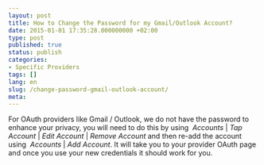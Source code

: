 ```yaml
---
layout: post
title: How to Change the Password for my Gmail/Outlook Account?
date: 2015-01-01 17:35:28.000000000 +02:00
type: post
published: true
status: publish
categories:
- Specific Providers
tags: []
lang: en
slug: /change-password-gmail-outlook-account/
meta:
---
```


For OAuth providers like Gmail / Outlook, we do not have the password to enhance your privacy, you will need to do this by using  *Accounts* \| *Tap Account* \| *Edit Account* \| *Remove Account* and then re-add the account using  *Accounts* \| *Add Account*. It will take you to your provider OAuth page and once you use your new credentials it should work for you.